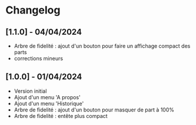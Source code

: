 # Changelog

## [1.1.0] - 04/04/2024

- Arbre de fidelité : ajout d'un bouton pour faire un affichage compact des parts
- corrections mineurs

## [1.0.0] - 01/04/2024

- Version initial
- Ajout d'un menu 'A propos'
- Ajout d'un menu 'Historique'
- Arbre de fidelité : ajout d'un bouton pour masquer de part à 100%
- Arbre de fidelité : entête plus compact
